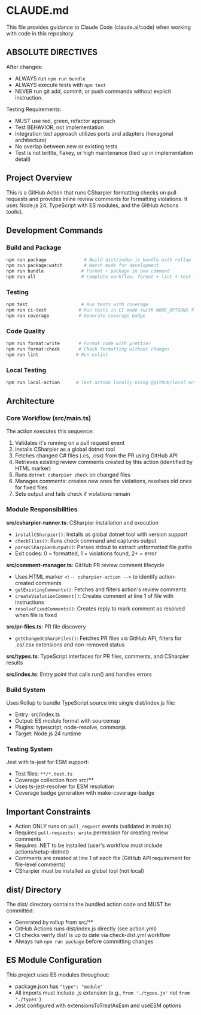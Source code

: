 # CLAUDE.md

This file provides guidance to Claude Code (claude.ai/code) when working with
code in this repository.

## ABSOLUTE DIRECTIVES

After changes:

- ALWAYS run `npm run bundle`
- ALWAYS execute tests with `npm test`
- NEVER run git add, commit, or push commands without explicit instruction.

Testing Requirements:

- MUST use red, green, refactor approach
- Test BEHAVIOR, not implementation
- Integration test approach utilizes ports and adapters (hexagonal architecture)
- No overlap between new or existing tests
- Test is not brittle, flakey, or high maintenance (tied up in implementation
  detail)

## Project Overview

This is a GitHub Action that runs CSharpier formatting checks on pull requests
and provides inline review comments for formatting violations. It uses Node.js
24, TypeScript with ES modules, and the GitHub Actions toolkit.

## Development Commands

### Build and Package

```bash
npm run package              # Build dist/index.js bundle with rollup
npm run package:watch        # Watch mode for development
npm run bundle              # Format + package in one command
npm run all                 # Complete workflow: format + lint + test + coverage + package
```

### Testing

```bash
npm test                    # Run tests with coverage
npm run ci-test            # Run tests in CI mode (with NODE_OPTIONS flags)
npm run coverage           # Generate coverage badge
```

### Code Quality

```bash
npm run format:write       # Format code with prettier
npm run format:check       # Check formatting without changes
npm run lint              # Run eslint
```

### Local Testing

```bash
npm run local-action      # Test action locally using @github/local-action
```

## Architecture

### Core Workflow (src/main.ts)

The action executes this sequence:

1. Validates it's running on a pull request event
2. Installs CSharpier as a global dotnet tool
3. Fetches changed C# files (.cs, .csx) from the PR using GitHub API
4. Retrieves existing review comments created by this action (identified by HTML
   marker)
5. Runs `dotnet csharpier check` on changed files
6. Manages comments: creates new ones for violations, resolves old ones for
   fixed files
7. Sets output and fails check if violations remain

### Module Responsibilities

**src/csharpier-runner.ts**: CSharpier installation and execution

- `installCSharpier()`: Installs as global dotnet tool with version support
- `checkFiles()`: Runs check command and captures output
- `parseCSharpierOutput()`: Parses stdout to extract unformatted file paths
- Exit codes: 0 = formatted, 1 = violations found, 2+ = error

**src/comment-manager.ts**: GitHub PR review comment lifecycle

- Uses HTML marker `<!-- csharpier-action -->` to identify action-created
  comments
- `getExistingComments()`: Fetches and filters action's review comments
- `createViolationComment()`: Creates comment at line 1 of file with
  instructions
- `resolveFixedComments()`: Creates reply to mark comment as resolved when file
  is fixed

**src/pr-files.ts**: PR file discovery

- `getChangedCSharpFiles()`: Fetches PR files via GitHub API, filters for
  .cs/.csx extensions and non-removed status

**src/types.ts**: TypeScript interfaces for PR files, comments, and CSharpier
results

**src/index.ts**: Entry point that calls run() and handles errors

### Build System

Uses Rollup to bundle TypeScript source into single dist/index.js file:

- Entry: src/index.ts
- Output: ES module format with sourcemap
- Plugins: typescript, node-resolve, commonjs
- Target: Node.js 24 runtime

### Testing System

Jest with ts-jest for ESM support:

- Test files: `**/*.test.ts`
- Coverage collection from src/\*\*
- Uses ts-jest-resolver for ESM resolution
- Coverage badge generation with make-coverage-badge

## Important Constraints

- Action ONLY runs on `pull_request` events (validated in main.ts)
- Requires `pull-requests: write` permission for creating review comments
- Requires .NET to be installed (user's workflow must include
  actions/setup-dotnet)
- Comments are created at line 1 of each file (GitHub API requirement for
  file-level comments)
- CSharpier must be installed as global tool (not local)

## dist/ Directory

The dist/ directory contains the bundled action code and MUST be committed:

- Generated by rollup from src/\*\*
- GitHub Actions runs dist/index.js directly (see action.yml)
- CI checks verify dist/ is up to date via check-dist.yml workflow
- Always run `npm run package` before committing changes

## ES Module Configuration

This project uses ES modules throughout:

- package.json has `"type": "module"`
- All imports must include .js extension (e.g., `from './types.js'` not
  `from './types'`)
- Jest configured with extensionsToTreatAsEsm and useESM options
